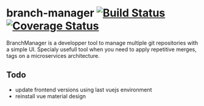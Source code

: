 # branch-manager [![Build Status](https://travis-ci.org/Akrobate/branch-manager.svg?branch=master)](https://travis-ci.org/Akrobate/branch-manager) [![Coverage Status](https://coveralls.io/repos/github/Akrobate/branch-manager/badge.svg)](https://coveralls.io/github/Akrobate/branch-manager)

BranchManager is a developper tool to manage multiple git repositories with a simple UI. Specialy usefull tool when you need to apply repetitive merges, tags on a microservices architecture.

## Todo

* update frontend versions using last vuejs environment
* reinstall vue material design

